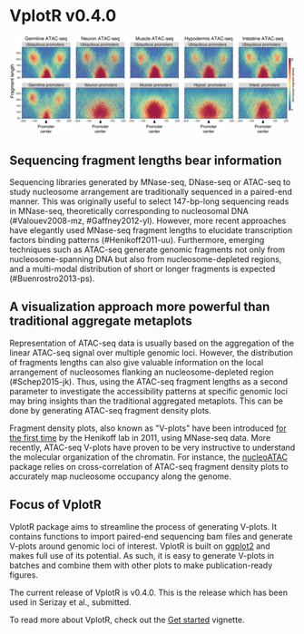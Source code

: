 # VplotR v0.4.0

![VplotR](man/images/Vplots.png)

## Sequencing fragment lengths bear information 
Sequencing libraries generated by MNase-seq, DNase-seq or ATAC-seq to study nucleosome arrangement are traditionally sequenced in a paired-end manner. This was originally useful to select 147-bp-long sequencing reads in MNase-seq, theoretically corresponding to nucleosomal DNA (#Valouev2008-mz, #Gaffney2012-yl). However, more recent approaches have elegantly used MNase-seq fragment lengths to elucidate transcription factors binding patterns (#Henikoff2011-uu). Furthermore, emerging techniques such as ATAC-seq generate genomic fragments not only from nucleosome-spanning DNA but also from nucleosome-depleted regions, and a multi-modal distribution of short or longer fragments is expected (#Buenrostro2013-ps).  

## A visualization approach more powerful than traditional aggregate metaplots
Representation of ATAC-seq data is usually based on the aggregation of the linear ATAC-seq signal over multiple genomic loci. However, the distribution of fragments lengths can also give valuable information on the local arrangement of nucleosomes flanking an nucleosome-depleted region (#Schep2015-jk). Thus, using the ATAC-seq fragment lengths as a second parameter to investigate the accessibility patterns at specific genomic loci may bring insights than the traditional aggregated metaplots. This can be done by generating ATAC-seq fragment density plots.  

Fragment density plots, also known as "V-plots" have been introduced [for the first time](https://www.ncbi.nlm.nih.gov/pmc/articles/PMC3215028/) by the Henikoff lab in 2011, using MNase-seq data. More recently, ATAC-seq V-plots have proven to be very instructive to understand the molecular organization of the chromatin. For instance, the [nucleoATAC]((https://genome.cshlp.org/content/early/2015/08/27/gr.192294.115)) package relies on cross-correlation of ATAC-seq fragment density plots to accurately map nucleosome occupancy along the genome.  

## Focus of VplotR
VplotR package aims to streamline the process of generating V-plots. It contains functions to import paired-end sequencing bam files and generate V-plots around genomic loci of interest. VplotR is built on [ggplot2](https://ggplot2.tidyverse.org/) and makes full use of its potential. As such, it is easy to generate V-plots in batches and combine them with other plots to make publication-ready figures.  

The current release of VplotR is v0.4.0. This is the release which has been used in Serizay et al., submitted.  

To read more about VplotR, check out the [Get started](./articles/VplotR.html) vignette.